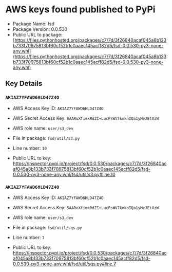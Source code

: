 # AWS keys found published to PyPi

* Package Name: fsd
* Package Version: 0.0.530
* Public URL to package: [https://files.pythonhosted.org/packages/c7/7d/3f26840acaf045a8b133b733f70975813bf60cf52b1c0aaec145acff82d5/fsd-0.0.530-py3-none-any.whl](https://files.pythonhosted.org/packages/c7/7d/3f26840acaf045a8b133b733f70975813bf60cf52b1c0aaec145acff82d5/fsd-0.0.530-py3-none-any.whl)

## Key Details

### `AKIAZ7YFAWD6HLD47Z4O`

* AWS Access Key ID: `AKIAZ7YFAWD6HLD47Z4O`
* AWS Secret Access Key: `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` 
* AWS role name: `user/s3_dev`
* File in package: `fsd/util/s3.py`
* Line number: `10`

* Public URL to key: https://inspector.pypi.io/project/fsd/0.0.530/packages/c7/7d/3f26840acaf045a8b133b733f70975813bf60cf52b1c0aaec145acff82d5/fsd-0.0.530-py3-none-any.whl/fsd/util/s3.py#line.10



### `AKIAZ7YFAWD6HLD47Z4O`

* AWS Access Key ID: `AKIAZ7YFAWD6HLD47Z4O`
* AWS Secret Access Key: `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` 
* AWS role name: `user/s3_dev`
* File in package: `fsd/util/sqs.py`
* Line number: `7`

* Public URL to key: https://inspector.pypi.io/project/fsd/0.0.530/packages/c7/7d/3f26840acaf045a8b133b733f70975813bf60cf52b1c0aaec145acff82d5/fsd-0.0.530-py3-none-any.whl/fsd/util/sqs.py#line.7


